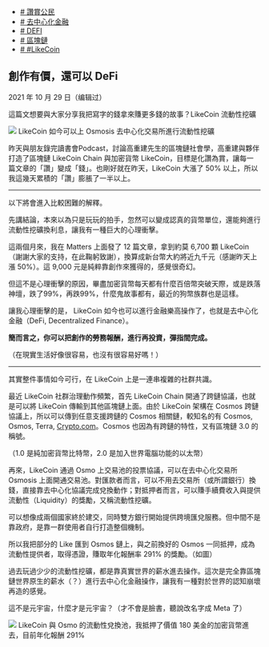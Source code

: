 +   [# 讚賞公民](https://matters.town/tags/4083-%E8%AE%9A%E8%B3%9E%E5%85%AC%E6%B0%91)
+   [# 去中心化金融](https://matters.town/tags/11119-%E5%8E%BB%E4%B8%AD%E5%BF%83%E5%8C%96%E9%87%91%E8%9E%8D)
+   [# DEFI](https://matters.town/tags/42705-DEFI)
+   [# 區塊鏈](https://matters.town/tags/2277-%E5%8D%80%E5%A1%8A%E9%8F%88)
+   [# #LikeCoin](https://matters.town/tags/66086-LikeCoin)

## 創作有價，還可以 DeFi

2021 年 10 月 29 日（编辑过）

這篇文想要與大家分享我把寫字的錢拿來賺更多錢的故事？LikeCoin 流動性挖礦

 ![](https://assets.matters.news/embed/e7a318a0-a63d-4fe0-853f-6d0cb502526f.png)
LikeCoin 如今可以上 Osmosis 去中心化交易所進行流動性挖礦

昨天與朋友錄完讀書會Podcast，討論高重建先生的區塊鏈社會學，高重建與夥伴打造了區塊鏈 LikeCoin Chain 與加密貨幣 LikeCoin，目標是化讚為賞，讓每一篇文章的「讚」變成「錢」。也剛好就在昨天，LikeCoin 大漲了 50% 以上，所以我這幾天累積的「讚」膨脹了一半以上。

* * *

以下將會進入比較困難的解釋。

先講結論，本來以為只是玩玩的拍手，忽然可以變成認真的貨幣單位，還能夠進行流動性挖礦換利息，讓我有一種巨大的心理衝擊。

這兩個月來，我在 Matters 上面發了 12 篇文章，拿到約莫 6,700 顆 LikeCoin（謝謝大家的支持，在此鞠躬致謝），換算成新台幣大約將近九千元（感謝昨天上漲 50%）。這 9,000 元是純粹靠創作來獲得的，感覺很奇幻。

但這不是心理衝擊的原因，畢盡加密貨幣每天都有什麼百倍幣突破天際，或是跌落神壇，跌了99%，再跌99%，什麼鬼故事都有，最近的狗幣族群也是這樣。

讓我心理衝擊的是， LikeCoin 如今也可以進行金融樂高操作了，也就是去中心化金融（DeFi, Decentralized Finance）。

**簡而言之，你可以把創作的勞務報酬，進行再投資，彈指間完成。**

（在現實生活好像很容易，也沒有很容易好嗎！）

* * *

其實整件事情如今可行，在 LikeCoin 上是一連串複雜的社群共識。

最近 LikeCoin 社群治理動作頻繁，首先 LikeCoin Chain 開通了跨鏈協議，也就是可以將 LikeCoin 傳輸到其他區塊鏈上面。由於 LikeCoin 架構在 Cosmos 跨鏈協議上，所以可以傳到任意支援跨鏈的 Cosmos 相關鏈，較知名的有 Cosmos, Osmos, Terra, [Crypto.com](http://crypto.com/?fbclid=IwAR1Saikjnhf8qEaZqrMAtQ3Lc6ODgmano-jYVM8pmKzHgUg-UUi48LyAIjs)。Cosmos 也因為有跨鏈的特性，又有區塊鏈 3.0 的稱號。

（1.0 是純加密貨幣比特幣，2.0 是加入世界電腦功能的以太幣）

再來，LikeCoin 通過 Osmo 上交易池的投票協議，可以在去中心化交易所 Osmosis 上面開通交易池。對匯款者而言，可以不用去交易所（或所謂銀行）換錢，直接靠去中心化協議完成兌換動作；對抵押者而言，可以賺手續費收入與提供流動性（Liquidity）的獎勵，又稱流動性挖礦。

可以想像成兩個國家終於建交，同時雙方銀行開始提供跨境匯兌服務。但中間不是靠政府，是靠一群使用者自行打造整個機制。

所以我把部分的 Like 匯到 Osmos 鏈上，與之前換好的 Osmos 一同抵押，成為流動性提供者，取得憑證，賺取年化報酬率 291% 的獎勵。（如圖）

過去玩過少少的流動性挖礦，都是靠真實世界的薪水進去操作。這次是完全靠區塊鏈世界原生的薪水（？）進行去中心化金融操作，讓我有一種對於世界的認知崩壞再造的感覺。

這不是元宇宙，什麼才是元宇宙？（才不會是臉書，聽說改名字成 Meta 了）

 ![](https://assets.matters.news/embed/36865f63-fc66-4145-add8-32d48e5acbe1.png)
LikeCoin 與 Osmo 的流動性兌換池，我抵押了價值 180 美金的加密貨幣進去，目前年化報酬 291%